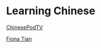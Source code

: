 # Learning Chinese

[ChinesePodTV](https://www.youtube.com/channel/UCRY8eBLd9tPFw5-JY7S7O8Q)

[Fiona Tian](https://www.youtube.com/user/aCUPofTEAwithFI)
